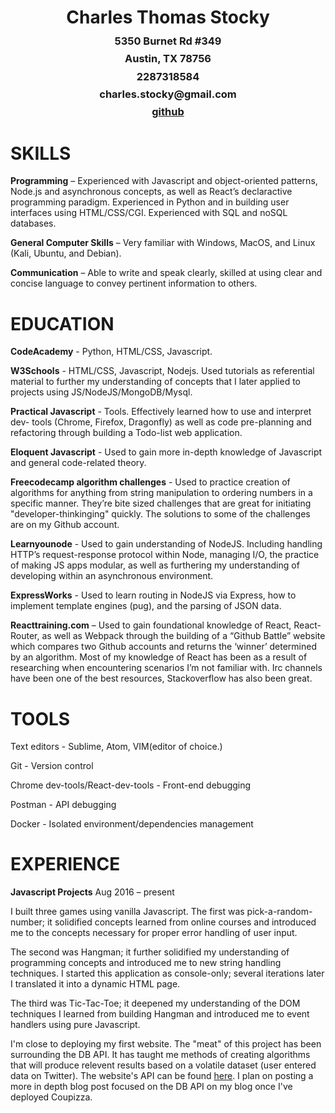 <h1 style='text-align:center'>Charles Thomas Stocky</h1>
<h3 style='text-align:center; margin-top:-8px' >5350 Burnet Rd #349</h3>
<h3 style='text-align:center; margin-top:-8px'>Austin, TX 78756</h3>
<h3 style='text-align:center; margin-top:-8px'>2287318584</h3>
<h3 style='text-align:center; margin-top:-8px'>charles.stocky@gmail.com</h3>
<h3 style='text-align:center; margin-top:-8px;'><a href='https://github.com/CharlesStocky'>github</a></h3>

<h1>SKILLS</h1>

<b>Programming</b> – Experienced with Javascript and object-oriented patterns, Node.js and
asynchronous concepts, as well as React’s declaractive programming paradigm.
Experienced in Python and in building user interfaces using HTML/CSS/CGI.
Experienced with SQL and noSQL databases.

<b>General Computer Skills</b> – Very familiar with Windows, MacOS, and Linux (Kali,
Ubuntu, and Debian).

<b>Communication</b> – Able to write and speak clearly, skilled at using clear and concise
language to convey pertinent information to others.

<h1>EDUCATION</h1>
<b>CodeAcademy</b> - Python, HTML/CSS, Javascript. <br/>

<b>W3Schools</b> - HTML/CSS, Javascript, Nodejs. Used tutorials as referential material to further
my understanding of concepts that I later applied to projects using JS/NodeJS/MongoDB/Mysql.

<b>Practical Javascript</b> - Tools. Effectively learned how to use and interpret dev-
tools (Chrome, Firefox, Dragonfly) as well as code pre-planning and refactoring
through building a Todo-list web application.

<b>Eloquent Javascript</b> - Used to gain more in-depth knowledge of Javascript and
general code-related theory.

<b>Freecodecamp algorithm challenges</b> - Used to practice creation of algorithms for
anything from string manipulation to ordering numbers in a specific manner. They’re
bite sized challenges that are great for initiating "developer-thinkinging"
quickly. The solutions to some of the challenges are on my Github account.

<b>Learnyounode</b> - Used to gain understanding of NodeJS. Including handling HTTP’s request-response protocol within Node, managing I/O, the practice of making JS apps modular, as
well as furthering my understanding of developing within an asynchronous environment.

<b>ExpressWorks</b> - Used to learn routing in NodeJS via Express, how to implement template
engines (pug), and the parsing of JSON data.

<b>Reacttraining.com</b> – Used to gain foundational knowledge of React, React-Router, as
well as Webpack through the building of a “Github Battle” website which compares two
Github accounts and returns the ‘winner’ determined by an algorithm.
Most of my knowledge of React has been as a result of researching when encountering
scenarios I’m not familiar with. Irc channels have been one of the best resources,
Stackoverflow has also been great.

<h1>TOOLS</h1>
Text editors - Sublime, Atom, VIM(editor of choice.)

Git - Version control

Chrome dev-tools/React-dev-tools - Front-end debugging

Postman - API debugging

Docker - Isolated environment/dependencies management

<h1>EXPERIENCE</h1>

<b>Javascript Projects</b>
Aug 2016 – present

I built three games using vanilla Javascript. The first was pick-a-random-
number; it solidified concepts learned from online courses and introduced me to the
concepts necessary for proper error handling of user input.

The second was Hangman; it further solidified my understanding of programming
concepts and introduced me to new string handling techniques. I started this
application as console-only; several iterations later I translated it into a
dynamic HTML page.

The third was Tic-Tac-Toe; it deepened my understanding of the DOM techniques I
learned from building Hangman and introduced me to event handlers using pure
Javascript.

I'm close to deploying my first website. The "meat" of this project has been surrounding the DB API. It has taught me methods of creating algorithms that will produce relevent results based on a volatile dataset (user entered data on Twitter). The website's API can be found <a href='https://github.com/CharlesStocky/coupizza.git'>here</a>. I plan on posting a more in depth blog post focused on the DB API on my blog once I've deployed Coupizza.



